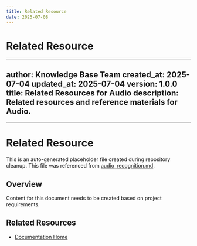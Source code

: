 ```yaml
---
title: Related Resource
date: 2025-07-08
---
```


# Related Resource

---
author: Knowledge Base Team
created_at: 2025-07-04
updated_at: 2025-07-04
version: 1.0.0
title: Related Resources for Audio
description: Related resources and reference materials for Audio.
---

---

# Related Resource

This is an auto-generated placeholder file created during repository cleanup.
This file was referenced from [audio_recognition.md](audio_recognition.md).

## Overview

Content for this document needs to be created based on project requirements.

## Related Resources

- [Documentation Home](../../)
